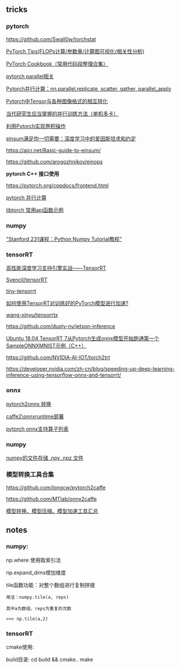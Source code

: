 ## tricks

### pytorch

https://github.com/Swall0w/torchstat

[PyTorch Tips(FLOPs计算/参数量/计算图可视化/相关性分析)](https://zhuanlan.zhihu.com/p/112319391)

[PyTorch Cookbook（常用代码段整理合集）](https://zhuanlan.zhihu.com/p/59205847)

[pytorch parallel相关](https://pytorch.org/tutorials/beginner/former_torchies/parallelism_tutorial.html)

[Pytorch并行计算：nn.parallel.replicate, scatter, gather, parallel_apply](https://www.cnblogs.com/marsggbo/p/11534141.html)

[Pytorch中Tensor与各种图像格式的相互转化](https://cloud.tencent.com/developer/article/1144751)

[当代研究生应当掌握的并行训练方法（单机多卡）](https://zhuanlan.zhihu.com/p/98535650)

[利用Pytorch实现卷积操作](https://zhuanlan.zhihu.com/p/349683405)

[einsum满足你一切需要：深度学习中的爱因斯坦求和约定](https://zhuanlan.zhihu.com/p/44954540)

https://ajcr.net/Basic-guide-to-einsum/

https://github.com/arogozhnikov/einops


**pytorch C++ 接口使用** 

https://pytorch.org/cppdocs/frontend.html

[pytorch 并行计算](https://www.cnblogs.com/marsggbo/p/11534141.html)

[libtorch 常用api函数示例](https://www.cnblogs.com/yanghailin/p/12901586.html)

### numpy 

["Stanford 231课程：Python Numpy Tutorial教程"](https://xuepro.github.io/2018/05/09/Python-Numpy-Tutorial/)

### tensorRT

[高性能深度学习支持引擎实战——TensorRT](https://zhuanlan.zhihu.com/p/35657027)

[Syencil/tensorRT](https://github.com/Syencil/tensorRT)

[tiny-tensorrt](https://github.com/zerollzeng/tiny-tensorrt)

[如何使用TensorRT对训练好的PyTorch模型进行加速?](https://zhuanlan.zhihu.com/p/88318324)

[wang-xinyu/tensorrtx](https://github.com/wang-xinyu/tensorrtx)

https://github.com/dusty-nv/jetson-inference

[Ubuntu 18.04 TensorRT 7从Pytorch生成onnx模型开始跑通第一个SampleONNXMNIST示例（C++）](https://blog.csdn.net/catscanner/article/details/107877234)

https://github.com/NVIDIA-AI-IOT/torch2trt

https://developer.nvidia.com/zh-cn/blog/speeding-up-deep-learning-inference-using-tensorflow-onnx-and-tensorrt/

### onnx

[pytorch2onnx 转换](https://github.com/open-mmlab/mmsegmentation/blob/feefc6a9dedbef79cd0375b6b507137b4f2b934c/tools/pytorch2onnx.py)

[caffe2\onnxruntime部署](https://pytorch.apachecn.org/docs/1.4/86.html)

[pytorch onnx支持算子列表](https://pytorch.org/docs/stable/onnx.html#supported-operators)


### numpy

[numpy的文件存储 .npy .npz 文件](https://blog.csdn.net/m0_37041325/article/details/78006203)

### 模型转换工具合集 

https://github.com/longcw/pytorch2caffe

https://github.com/MTlab/onnx2caffe

[模型转换、模型压缩、模型加速工具汇总](https://blog.csdn.net/WZZ18191171661/article/details/99700992)


## notes

### numpy:

np.where 使用取索引法

np.expand_dims增加维度

tile函数功能：对整个数组进行复制拼接

    用法：numpy.tile(a, reps)

    其中a为数组，reps为重复的次数

    >>> np.tile(a,2)  


### tensorRT

cmake使用: 

build目录: 
cd build && cmake.. 
make
